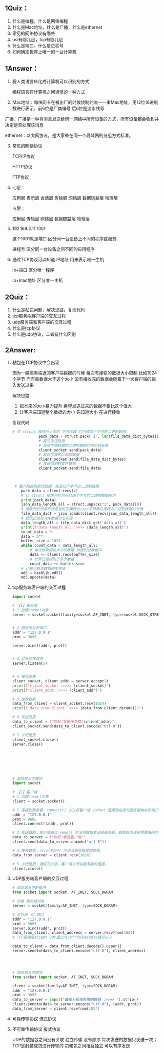 ## 1Quiz：

1. 什么是编程，什么是网络编程
2. 什么是Mac地址，什么是广播，什么是ethernet
3. 常见的网络协议有哪些
4. osi有哪几层，tcp有哪几层
5. 什么是端口，什么是进程号
6. 如何确定世界上唯一的一台计算机





## 1Answer：

1. 将人类语言转化成计算机可以识别的方式

   编程语言在计算机之间通信的一种方式

2.  Mac地址：每块网卡在被出厂的时候烧制的唯一一串Mac地址，用12位16进制数进行表示，前6位是厂商编号 后6位是流水线号

   广播：广播是一种将消息发送给同一网络中所有设备的方式，所有设备都会收到并决定是否处理该消息

   ethernet：以太网协议。是大家处在同一个局域网的分组方式标准。

3. 常见的网络协议

   TCP/IP协议

   HTTP协议

   FTP协议

4. 七层： 

   应用层 表示层 会话层 传输层 网络层 数据链路层 物理层

   五层：

   应用层 传输层 网络层 数据链路层 物理层

5. 192.168.2.11:1001

   这个1001就是端口 区分同一台设备上不同的程序或服务

   进程号 区分同一台设备之间不同的应用程序

6. 通过TCP协议可以知道 IP地址 用来表示唯一主机

   ip+端口 区分唯一程序

   ip+mac地址 区分唯一主机





## 2Quiz：

1. 什么是粘包问题，解决思路，复现代码
2. tcp服务端客户端的交互过程
3. udp服务端和客户端的交互过程
4. 什么是tcp协议
5. 什么是udp协议，二者有什么区别





## 2Answer:

1. 粘包在TCP协议中会出现

   因为一般服务端返回客户端数据的时候 每次有接受的数据大小限制 比如1024个字节 而有些数据大于这个大小 没有接收完的数据会随着下一次客户端的输入发送过来

   解决思路

   1. 把本来的大小暴力提升 希望发送过来的数据不要比这个值大
   2. 让客户端知道整个数据的大小 先知道大小 在进行接收

   复现代码

   ```python
   # 用 struct 模块将上面的 字节总数 打包成四个字节的二进制数据
               pack_data = struct.pack('i', len(file_data_dict_bytes))
               # 再去发送数据
               # 发送字典转成的二进制数据打包后的长度
               client_socket.send(pack_data)
               # 发送字典的二进制数据
               client_socket.send(file_data_dict_bytes)
               # 发送当前的文件数据
               client_socket.send(file_data)
               
   
               
    # 最开始接收到的数据一定是四个字节的二进制数据
       pack_data = client.recv(4)
       # 让 struct 模块将打包号的四个字节的二进制数据解包
       print(pack_data)
       json_data_length_all = struct.unpack("i", pack_data)[0]
       # 接收到的结果应该是当前字典转为json字符串后再转为二进制数据的长度
       file_data_dict = json.loads(client.recv(json_data_length_all))
       # 提取出当前文件数据的总长度
       data_length_all = file_data_dict.get('data_all')
       print(f"data_length_all :>>>> {data_length_all}")
       count_data = 0
       data = b""
       buffer_size = 1024
       while count_data < data_length_all:
           # 每次提取固定大小的数据 拼接到总数据中
           data += client.recv(buffer_size)
           # 计算已经提取了多少数据
           count_data += buffer_size
       # 计算当前总数据的哈希值
       md5 = hashlib.md5()
       md5.update(data)
   ```

   

2. tcp服务端客户端的交互过程

   ```python
   import socket
   
   # 【1】服务端
   # 1.创建socket对象
   server = socket.socket(family=socket.AF_INET, type=socket.SOCK_STREAM, proto=0)
   
   
   # 2.绑定地址和端口
   addr = "127.0.0.1" 
   prot = 9696
   
   server.bind((addr, prot))
   
   
   # 3.监听连接请求
   server.listen(5)
   
   
   # 4.接受连接
   client_socket, client_addr = server.accept()
   print(f"client_socket :>>>> {client_socket}")
   print(f"client_addr :>>>> {client_addr}")
   
   # 5.接收数据
   data_from_client = client_socket.recv(1024)
   print(f"data_from_client :>>>> {data_from_client.decode()}")
   
   # 6.发送数据
   data_to_client = f"你好!我是服务端!{client_addr}"
   client_socket.send(data_to_client.encode("utf-8"))
   
   # 7.关闭连接
   client_socket.close()
   server.close()
   
   
   
   
   
   
   
   # 借助第三方模块
   import socket
   
   # 【2】客户端
   # 1.创建socket对象
   client = socket.socket()
   
   # 2.连接到服务器：connect() 方法将客户端 socket 连接到指定的服务器地址和端口（127.0.0.1:9696）。这相当于“拨号”到服务器。
   addr = "127.0.0.1"
   prot = 9696
   client.connect((addr, prot))
   
   # 3.发送数据：客户端通过 send() 方法将数据发送给服务器。数据在发送前需要编码为字节形式。
   data_to_server = f"你好!我是客户端!"
   client.send(data_to_server.encode("utf-8"))
   
   # 4.接收数据：recv(1024) 方法从服务器接收数据。
   data_from_server = client.recv(1024)
   
   # 5.关闭连接：通信完成后，客户端关闭与服务器的连接。
   client.close()
   ```

3. UDP服务端客户端的交互过程

   ```python
   # 借助第三方的模块
   from socket import socket, AF_INET, SOCK_DGRAM
   
   # 创建 服务端对象
   server = socket(family=AF_INET, type=SOCK_DGRAM)
   
   # 监听IP 和 端口
   addr = "127.0.0.1"
   prot = 9696
   server.bind((addr, prot))
   data_from_client, client_address = server.recvfrom(1024)
   # TCP要使用accept UDP通过recvfrom和sendto就可以了
   
   data_to_client = data_from_client.decode().upper()
   server.sendto(data_to_client.encode("utf-8"), client_address)
   
   
   
   
   # 借助第三方模块
   from socket import socket, AF_INET, SOCK_DGRAM
   
   client = socket(family=AF_INET, type=SOCK_DGRAM)
   addr = "127.0.0.1"
   prot = 9696
   data_to_server = input("请输入给服务端的数据 :>>>> ").strip()
   client.sendto(data_to_server.encode("utf-8"), (addr, prot))
   data_from_server = client.recvfrom(1024)
   ```

   

4. 可靠传输协议 流式协议

5. 不可靠传输协议 报式协议

   UDP的数据包之间没有关联 独立传输 没有顺序 每次发送的数据只发送一次；TCP是封装成包进行传输的 包和包之间相互独立 可以有序发送
